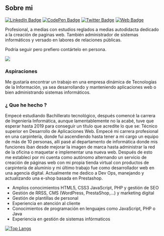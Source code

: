 ## Sobre mi


[![LinkedIn Badge](https://img.shields.io/badge/LinkedIn-Profile-informational?style=flat&logo=linkedin&logoColor=white&color=0D76A8)](https://www.linkedin.com/in/javier-diaz-garrido/)
[![CodePen Badge](https://img.shields.io/badge/CodePen-Profile-informational?style=flat&logo=codepen&logoColor=white&color=black)](https://codepen.io/jadigar)
[![Twitter Badge](https://img.shields.io/badge/Twitter-Profile-informational?style=flat&logo=twitter&logoColor=white&color=1CA2F1)](https://twitter.com/heipry)
[![Web Badge](https://img.shields.io/website-up-down-green-red/http/monip.org.svg)](http://javierdiaz.com.es/)

Profesional, a medias con estudios reglados a medias autodidacta dedicado a la creación de paginas web.
También administrador de sistemas informáticos y versado en labores de relaciones públicas.

Podría seguir pero prefiero contártelo en persona.

![](http://javierdiaz.com.es/assets/images/sign.png)
### Aspiraciones

Me gustaría encontrar un trabajo en una empresa dinámica de Tecnologías de la Información, ya sea desarrollando y manteniendo aplicaciones web o bien administrando sistemas informáticos.

### ¿ Que he hecho ?

Empecé estudiando Bachillerato tecnológico, después comencé la carrera de Ingeniería Informática, aunque lamentablemente no la acabé, tuve que esperar hasta 2019 para conseguir un título que acredite lo que se: Técnico superior en Desarrollo de Aplicaciones Web. Empecé mi carrera profesional en una carpintería, donde fui ascendiendo hasta tener a mi cargo un equipo de más de 10 personas, allí pasé al departamento de informática donde mis funciones iban desde mejorar la imagen de marca hasta administrar la red de la oficina o maquetar e implementar una nueva web. Después de esto me establecí por mi cuenta como autónomo alternando un servicio de creación de páginas web con mi propia tienda virtual con productos de carpintería de aluminio y mi último trabajo fue como desarrollador web en una agencia digital. Actualmente me dedico a Dev Ops, manejando y actualizando una e-shop basada en Prestashop.

*   Amplios conocimientos HTML5, CSS3 JavaScript, PHP y gestión de SEO
*   Gestión de RRSS, CMS (WordPress, PrestaShop,...) y marketing digital
*   Gestión de plantillas de personal
*   Experiencia en atención al cliente
*   Conocimientos de programación en lenguajes como JavaScript, PHP o Java
*   Experiencia en gestión de sistemas infórmaticos


[![Top Langs](https://github-readme-stats.vercel.app/api/top-langs/?username=Heipry&show_icons=true&theme=radical)](http://javierdiaz.com.es/)



